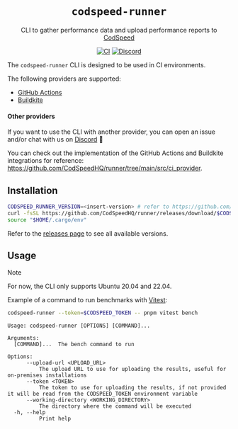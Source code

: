 <div align="center">
<h1><code>codspeed-runner</code></h1>

CLI to gather performance data and upload performance reports to [CodSpeed](https://codspeed.io)

[![CI](https://github.com/CodSpeedHQ/runner/actions/workflows/ci.yml/badge.svg)](https://github.com/CodSpeedHQ/runner/actions/workflows/ci.yml)
[![Discord](https://img.shields.io/badge/chat%20on-discord-7289da.svg)](https://discord.com/invite/MxpaCfKSqF)

</div>

The `codspeed-runner` CLI is designed to be used in CI environments.

The following providers are supported:

- [GitHub Actions](https://docs.codspeed.io/ci/github-actions)
- [Buildkite](https://docs.codspeed.io/ci/buildkite)

#### Other providers

If you want to use the CLI with another provider, you can open an issue and/or chat with us on [Discord](https://discord.com/invite/MxpaCfKSqF) 🚀

You can check out the implementation of the GitHub Actions and Buildkite integrations for reference: https://github.com/CodSpeedHQ/runner/tree/main/src/ci_provider.

## Installation

```bash
CODSPEED_RUNNER_VERSION=<insert-version> # refer to https://github.com/CodSpeedHQ/runner/releases for available versions
curl -fsSL https://github.com/CodSpeedHQ/runner/releases/download/$CODSPEED_RUNNER_VERSION/codspeed-runner-installer.sh | bash
source "$HOME/.cargo/env"
```

Refer to the [releases page](https://github.com/CodSpeedHQ/runner/releases) to see all available versions.

## Usage

> [!NOTE]
> For now, the CLI only supports Ubuntu 20.04 and 22.04.

Example of a command to run benchmarks with [Vitest](https://docs.codspeed.io/benchmarks/nodejs/vitest):

```bash
codspeed-runner --token=$CODSPEED_TOKEN -- pnpm vitest bench
```

```
Usage: codspeed-runner [OPTIONS] [COMMAND]...

Arguments:
  [COMMAND]...  The bench command to run

Options:
      --upload-url <UPLOAD_URL>
          The upload URL to use for uploading the results, useful for on-premises installations
      --token <TOKEN>
          The token to use for uploading the results, if not provided it will be read from the CODSPEED_TOKEN environment variable
      --working-directory <WORKING_DIRECTORY>
          The directory where the command will be executed
  -h, --help
          Print help
```
